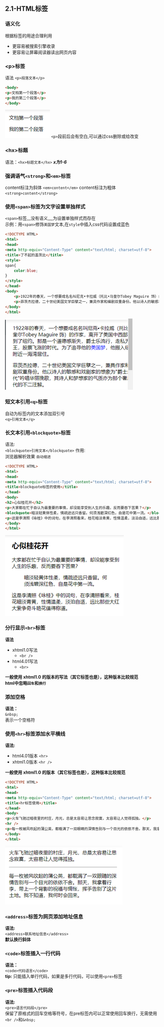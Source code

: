 ## 2.1-HTML标签

### 语义化
根据标签的用途合理利用
* 更容易被搜索引擎收录
* 更容易让屏幕阅读器读出网页内容

### \<p>标签
语法 `<p>段落文本</p>`
```html
<body>
<p>文档第一个段落</p>
<p>我的第二个段落</p>
</body>
```
![alt p标签实例](img/plabel.png)
`<p>`段前后会有空白,可以通过css删除或给改变

### \<hx>标题
语法：`<hx>标题文本</hx>` ___x为1-6___

### 强调语气`<strong>`和`<em>`标签
content标注为斜体 `<em>content</em>`
content标注为粗体 `<strong>content</strong>`

### 使用`<span>`标签为文字设置单独样式
`<span>`标签__没有语义__,为设置单独样式而存在\
示例：用`<span>`修饰`美国梦`文本,在`style`中插入css代码设置成蓝色
```html
<!DOCTYPE HTML>
<html>
<head>
<meta http-equiv="Content-Type" content="text/html; charset=utf-8">
<title>了不起的盖茨比</title>
<style>
span{
    color:blue;
}
</style>
</head>
<body>
    <p>1922年的春天，一个想要成名名叫尼克•卡拉威（托比•马奎尔Tobey Maguire 饰）的作家，离开了美国中西部，来到了纽约。那是一个道德感渐失，爵士乐流行，走私为王，股票飞涨的时代。为了追寻他的<span>美国梦</span>，他搬入纽约附近一海湾居住。</p>
    <p>菲茨杰拉德，二十世纪美国文学巨擘之一，兼具作家和编剧双重身份。他以诗人的敏感和戏剧家的想象为"爵士乐时代"吟唱华丽挽歌，其诗人和梦想家的气质亦为那个奢靡年代的不二注解。</p>
</body>
</html>
```
![alt 效果](img/span.png)

### 短文本引用`<q>`标签
自动为标签内的文本添加双引号\
`<q>引用文本</q>`

### 长文本引用`<blockquote>`标签
语法:\
`<blockquote>引用文本</blockquote>`
作用:\
浏览器解析效果 `自动缩进`
```html
<!DOCTYPE HTML>
<html>
<head>
<meta http-equiv="Content-Type" content="text/html; charset=utf-8">
<title>blockquote标签的使用</title>
</head>
<body>
<h2>心似桂花开</h2>
<p>大家都在忙于自认为最重要的事情，却没能享受到人生的乐趣，反而要吞下苦果？</p>
<blockquote>暗淡轻黄体性柔，情疏迹远只香留。何须浅碧深红色，自是花中第一流。</blockquote>
<p>这是李清照《咏桂》中的词句，在李清照看来，桂花暗淡青黄，性情温柔，淡泊自适，远比那些大红大紫争奇斗艳花值得称道。</p>
</body>
</html>
```
![alt blockquote效果](img/blockquote.png)

### 分行显示`<br>`标签
__语法__
* xhtml1.0写法
    * `<br />`
* html4.01写法
    * `<br>`

__一般使用 xhtml1.0 的版本的写法（其它标签也是），这种版本比较规范__\
__html中忽略`回车`和`换行`__

### 添加空格
__语法：__\
`&nbsp;`\
表示一个空格符

### 使用`<hr>`标签添加水平横线
__语法:__
* html4.01版本 `<hr>`
* xhtml1.0版本 `<hr />`

__一般使用 xhtml1.0 的版本（其它标签也是），这种版本比较规范__
```html
<!DOCTYPE HTML>
<html>
<head>
<meta http-equiv="Content-Type" content="text/html; charset=utf-8">
<title>hr标签使用</title>
</head>
<body>
<p>火车飞驰过暗夜里的村庄，月光，总是太容易让思念寂寞，太容易让人觉得孤独。</p>
<hr />
<p>每一枚被风吹起的蒲公英，都载满了一双眼睛的深情告别与一个目光的依依不舍。那天，我拿着行李，带上一个背影的祝福与惆怅，挥手告别了这片土地。我不知道，我何时会回来。</p>
</body>
</html>
```
![alt hr标签](img/hr.png)

### `<address>`标签为网页添加地址信息
__语法:__\
`<address>联系地址信息</address>`\
__默认换行斜体__

### `<code>`标签插入一行代码
__语法：__\
`<code>代码语言</code>`\
__tip:__ 只能插入单行代码，如果是多行代码，可以使用`<pre>`标签

### `<pre>`标签插入代码段
__语法:__\
`<pre>语言代码段</pre>`\
保留了原格式的回车空格等符号，在pre标签内可以正常使用回车换行，无需使用`<br />`和`&nbsp;`

